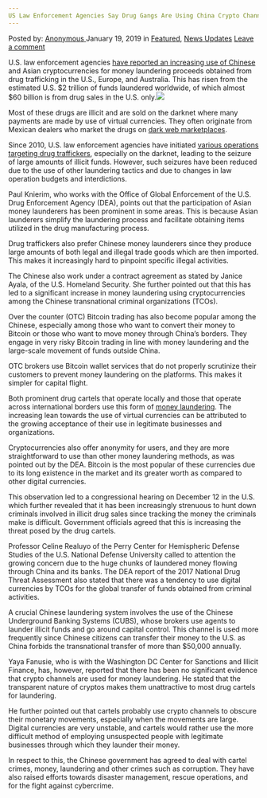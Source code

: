 ```yaml
---
US Law Enforcement Agencies Say Drug Gangs Are Using China Crypto Channels for Money Laundering
---
```

<article class="post-listing post-28138 post type-post status-publish format-standard has-post-thumbnail hentry category-deepdot-news category-news-updates tag-agencies tag-channels tag-china tag-crypto tag-drug tag-enforcement tag-gangs tag-laundering tag-law tag-money">
    <div class="post-inner">
        <span>Posted by: <a href="https://www.deepdotweb.com/author/anony/" title="">Anonymous </a></span>
    <span>January 19, 2019</span>
    <span>in <a href="https://www.deepdotweb.com/category/deepdot-news/" rel="category tag">Featured</a>, <a href="https://www.deepdotweb.com/category/news-updates/" rel="category tag">News Updates</a></span>
    <span><a href="https://www.deepdotweb.com/2019/01/19/us-law-enforcement-agencies-say-drug-gangs-are-using-china-crypto-channels-for-money-laundering/#respond">Leave a comment</a></span>
    </p>
    <div class="clear"></div>
    <div class="entry">
    <p>U.S. law enforcement agencies <a href="http://www.atimes.com/article/usa-says-drug-cartels-moving-money-via-china-crypto-channels/">have reported an increasing use of Chinese</a> and Asian cryptocurrencies for money laundering proceeds obtained from drug trafficking in the U.S., Europe, and Australia. This has risen from the estimated U.S. $2 trillion of funds laundered worldwide, of which almost $60 billion is from drug sales in the U.S. only.<img class="wp-image-28142 aligncenter" src="https://www.deepdotweb.com/wp-content/uploads/2019/01/word-image-22.jpeg" srcset="https://www.deepdotweb.com/wp-content/uploads/2019/01/word-image-22.jpeg 660w, https://www.deepdotweb.com/wp-content/uploads/2019/01/word-image-22-300x150.jpeg 300w" sizes="(max-width: 660px) 100vw, 660px" /></p>
    <p>Most of these drugs are illicit and are sold on the darknet where many payments are made by use of virtual currencies. They often originate from Mexican dealers who market the drugs on <a href="https://www.deepdotweb.com/2013/10/28/updated-llist-of-hidden-marketplaces-tor-i2p/">dark web marketplaces</a>.</p>
    <p>Since 2010, U.S. law enforcement agencies have initiated <a href="https://www.deepdotweb.com/2017/07/20/globally-coordinated-operation-just-took-alphabay-hansa/">various operations targeting drug traffickers</a>, especially on the darknet, leading to the seizure of large amounts of illicit funds. However, such seizures have been reduced due to the use of other laundering tactics and due to changes in law operation budgets and interdictions.</p>
    <p>Paul Knierim, who works with the Office of Global Enforcement of the U.S. Drug Enforcement Agency (DEA), points out that the participation of Asian money launderers has been prominent in some areas. This is because Asian launderers simplify the laundering process and facilitate obtaining items utilized in the drug manufacturing process.</p>
    <p>Drug traffickers also prefer Chinese money launderers since they produce large amounts of both legal and illegal trade goods which are then imported. This makes it increasingly hard to pinpoint specific illegal activities.</p>
    <p>The Chinese also work under a contract agreement as stated by Janice Ayala, of the U.S. Homeland Security. She further pointed out that this has led to a significant increase in money laundering using cryptocurrencies among the Chinese transnational criminal organizations (TCOs).</p>
    <p>Over the counter (OTC) Bitcoin trading has also become popular among the Chinese, especially among those who want to convert their money to Bitcoin or those who want to move money through China’s borders. They engage in very risky Bitcoin trading in line with money laundering and the large-scale movement of funds outside China.</p>
    <p>OTC brokers use Bitcoin wallet services that do not properly scrutinize their customers to prevent money laundering on the platforms. This makes it simpler for capital flight.</p>
    <p>Both prominent drug cartels that operate locally and those that operate across international borders use this form of <a href="https://www.deepdotweb.com/2018/12/31/research-using-cryptocurrencies-over-the-dark-web-in-money-laundering-crimes/">money laundering</a>. The increasing lean towards the use of virtual currencies can be attributed to the growing acceptance of their use in legitimate businesses and organizations.</p>
    <p>Cryptocurrencies also offer anonymity for users, and they are more straightforward to use than other money laundering methods, as was pointed out by the DEA. Bitcoin is the most popular of these currencies due to its long existence in the market and its greater worth as compared to other digital currencies.</p>
    <p>This observation led to a congressional hearing on December 12 in the U.S. which further revealed that it has been increasingly strenuous to hunt down criminals involved in illicit drug sales since tracking the money the criminals make is difficult. Government officials agreed that this is increasing the threat posed by the drug cartels.</p>
    <p>Professor Celine Realuyo of the Perry Center for Hemispheric Defense Studies of the U.S. National Defense University called to attention the growing concern due to the huge chunks of laundered money flowing through China and its banks. The DEA report of the 2017 National Drug Threat Assessment also stated that there was a tendency to use digital currencies by TCOs for the global transfer of funds obtained from criminal activities.</p>
    <p>A crucial Chinese laundering system involves the use of the Chinese Underground Banking Systems (CUBS), whose brokers use agents to launder illicit funds and go around capital control. This channel is used more frequently since Chinese citizens can transfer their money to the U.S. as China forbids the transnational transfer of more than $50,000 annually.</p>
    <p>Yaya Fanusie, who is with the Washington DC Center for Sanctions and Illicit Finance, has, however, reported that there has been no significant evidence that crypto channels are used for money laundering. He stated that the transparent nature of cryptos makes them unattractive to most drug cartels for laundering.</p>
    <p>He further pointed out that cartels probably use crypto channels to obscure their monetary movements, especially when the movements are large. Digital currencies are very unstable, and cartels would rather use the more difficult method of employing unsuspected people with legitimate businesses through which they launder their money.</p>
    <p>In respect to this, the Chinese government has agreed to deal with cartel crimes, money, laundering and other crimes such as corruption. They have also raised efforts towards disaster management, rescue operations, and for the fight against cybercrime.</p>
    </div>
    <span style="display:none"><a href="https://www.deepdotweb.com/tag/agencies/" rel="tag">agencies</a> <a href="https://www.deepdotweb.com/tag/channels/" rel="tag">channels</a> <a href="https://www.deepdotweb.com/tag/china/" rel="tag">china</a> <a href="https://www.deepdotweb.com/tag/crypto/" rel="tag">crypto</a> <a href="https://www.deepdotweb.com/tag/drug/" rel="tag">drug</a> <a href="https://www.deepdotweb.com/tag/enforcement/" rel="tag">enforcement</a> <a href="https://www.deepdotweb.com/tag/gangs/" rel="tag">gangs</a> <a href="https://www.deepdotweb.com/tag/laundering/" rel="tag">laundering</a> <a href="https://www.deepdotweb.com/tag/law/" rel="tag">law</a> <a href="https://www.deepdotweb.com/tag/money/" rel="tag">money</a></span> <span style="display:none" class="updated">2019-01-19</span>
    <div style="display:none" class="vcard author" itemprop="author" itemscope itemtype="http://schema.org/Person"><strong class="fn" itemprop="name"><a href="https://www.deepdotweb.com/author/anony/" title="Posts by Anonymous" rel="author">Anonymous</a></strong></div>
    </div>
</article>

